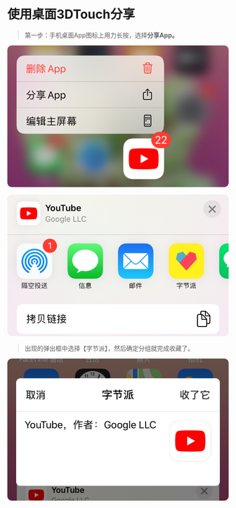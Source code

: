 # 使用桌面3DTouch分享

> 第一步：手机桌面App图标上用力长按，选择**分享App。**

![](../.gitbook/assets/3dtouch_share_1.png)

![](../.gitbook/assets/3dtouch_share_2.png)

> 出现的弹出框中选择【字节派】，然后确定分组就完成收藏了。

![](../.gitbook/assets/3dtouch_share_3.png)

